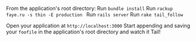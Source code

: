 From the application's root directory:
Run `bundle install`
Run `rackup faye.ru -s thin -E production `
Run `rails server`
Run `rake tail_follow`

Open your application at `http://localhost:3000`
Start appending and saving your `foofile` in the application's root directory and watch it Tail!


